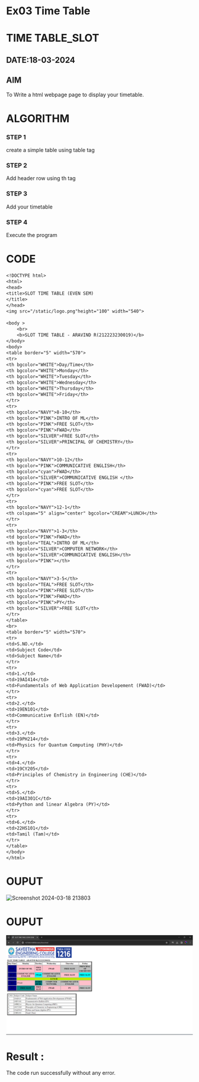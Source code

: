 # Ex03 Time Table
# TIME TABLE_SLOT
## DATE:18-03-2024
## AIM
To Write a html webpage page to display your timetable.

# ALGORITHM
### STEP 1
create a simple table using table tag
### STEP 2
Add header row using th tag
### STEP 3
Add your timetable
### STEP 4
Execute the program

# CODE
```
<!DOCTYPE html>
<html>
<head>
<title>SLOT TIME TABLE (EVEN SEM)
</title>
</head>
<img src="/static/logo.png"height="100" width="540">

<body >
    <br>
    <b>SLOT TIME TABLE - ARAVIND R(212223230019)</b>
</body>
<body>
<table border="5" width="570">
<tr>
<th bgcolor="WHITE">Day/Time</th>
<th bgcolor="WHITE">Monday</th>
<th bgcolor="WHITE">Tuesday</th>
<th bgcolor="WHITE">Wednesday</th>
<th bgcolor="WHITE">Thursday</th>
<th bgcolor="WHITE">Friday</th>
</tr>
<tr>
<th bgcolor="NAVY">8-10</th>
<th bgcolor="PINK">INTRO OF ML</th>
<th bgcolor="PINK">FREE SLOT</th>
<th bgcolor="PINK">FWAD</th>
<th bgcolor="SILVER">FREE SLOT</th>
<th bgcolor="SILVER">PRINCIPAL OF CHEMISTRY</th>
</tr>
<tr>
<th bgcolor="NAVY">10-12</th>
<th bgcolor="PINK">COMMUNICATIVE ENGLISH</th>
<th bgcolor="cyan">FWAD</th>
<th bgcolor="SILVER">COMMUNICATIVE ENGLISH </th>
<th bgcolor="PINK">FREE SLOT</th>
<th bgcolor="cyan">FREE SLOT</th>
</tr>
<tr>
<th bgcolor="NAVY">12-1</th>
<th colspan="5" align="center" bgcolor="CREAM">LUNCH</th>
</tr>
<tr>
<th bgcolor="NAVY">1-3</th>
<td bgcolor="PINK">FWAD</th>
<th bgcolor="TEAL">INTRO OF ML</th>
<th bgcolor="SILVER">COMPUTER NETWORK</th>
<th bgcolor="SILVER">COMMUNICATIVE ENGLISH</th>
<th bgcolor="PINK"></th>
</tr>
<tr>
<th bgcolor="NAVY">3-5</th>
<th bgcolor="TEAL">FREE SLOT</th>
<th bgcolor="PINK">FREE SLOT</th>
<th bgcolor="PINK">FWAD</th>
<th bgcolor="PINK">PY</th>
<th bgcolor="SILVER">FREE SLOT</th>
</tr>
</table>
<br>
<table border="5" width="570">
<tr>
<td>S.NO.</td>
<td>Subject Code</td>
<td>Subject Name</td>
</tr>
<tr>
<td>1.</td>
<td>19AI414</td>
<td>Fundamentals of Web Application Developement (FWAD)</td>
</tr>
<tr>
<td>2.</td>
<td>19EN101</td>
<td>Communicative Enflish (EN)</td>
</tr>
<tr>
<td>3.</td>
<td>19PH214</td>
<td>Physics for Quantum Computing (PHY)</td>
</tr>
<tr>
<td>4.</td>
<td>19CY205</td>
<td>Principles of Chemistry in Engineering (CHE)</td>
</tr>
<tr>
<td>5.</td>
<td>19AI301C</td>
<td>Python and linear Algebra (PY)</td>
</tr>
<tr>
<td>6.</td>
<td>22HS101</td>
<td>Tamil (Tam)</td>
</tr>
</table>
</body>
</html>
```

# OUPUT
![Screenshot 2024-03-18 213803](https://github.com/ARAVIND23005370/slot/assets/148514836/6945d7f1-2c4c-4030-9c17-b66f95b88856)







# OUPUT
![alt text](<Screenshot 2024-03-18 203017.png>)



# Result :
The code run successfully without any error.


